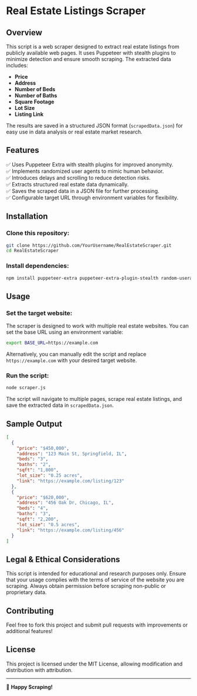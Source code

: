 # Real Estate Listings Scraper

## Overview
This script is a web scraper designed to extract real estate listings from publicly available web pages. It uses Puppeteer with stealth plugins to minimize detection and ensure smooth scraping. The extracted data includes:

- **Price**
- **Address**
- **Number of Beds**
- **Number of Baths**
- **Square Footage**
- **Lot Size**
- **Listing Link**

The results are saved in a structured JSON format (`scrapedData.json`) for easy use in data analysis or real estate market research.

## Features
✅ Uses Puppeteer Extra with stealth plugins for improved anonymity.  
✅ Implements randomized user agents to mimic human behavior.  
✅ Introduces delays and scrolling to reduce detection risks.  
✅ Extracts structured real estate data dynamically.  
✅ Saves the scraped data in a JSON file for further processing.  
✅ Configurable target URL through environment variables for flexibility.  

## Installation
### Clone this repository:
```bash
git clone https://github.com/YourUsername/RealEstateScraper.git
cd RealEstateScraper
```

### Install dependencies:
```bash
npm install puppeteer-extra puppeteer-extra-plugin-stealth random-useragent
```

## Usage
### Set the target website:
The scraper is designed to work with multiple real estate websites. You can set the base URL using an environment variable:
```bash
export BASE_URL=https://example.com
```
Alternatively, you can manually edit the script and replace `https://example.com` with your desired target website.

### Run the script:
```bash
node scraper.js
```
The script will navigate to multiple pages, scrape real estate listings, and save the extracted data in `scrapedData.json`.

## Sample Output
```json
[
  {
    "price": "$450,000",
    "address": "123 Main St, Springfield, IL",
    "beds": "3",
    "baths": "2",
    "sqft": "1,800",
    "lot_size": "0.25 acres",
    "link": "https://example.com/listing/123"
  },
  {
    "price": "$620,000",
    "address": "456 Oak Dr, Chicago, IL",
    "beds": "4",
    "baths": "3",
    "sqft": "2,200",
    "lot_size": "0.5 acres",
    "link": "https://example.com/listing/456"
  }
]
```

## Legal & Ethical Considerations
This script is intended for educational and research purposes only. Ensure that your usage complies with the terms of service of the website you are scraping. Always obtain permission before scraping non-public or proprietary data.

## Contributing
Feel free to fork this project and submit pull requests with improvements or additional features!

## License
This project is licensed under the MIT License, allowing modification and distribution with attribution.

---
🚀 **Happy Scraping!**

